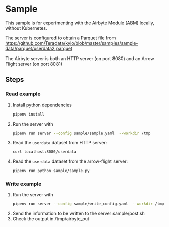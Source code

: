 # Sample

This sample is for experimenting with the Airbyte Module (ABM) locally,
without Kubernetes.

The server is configured to obtain a Parquet file from
https://github.com/Teradata/kylo/blob/master/samples/sample-data/parquet/userdata2.parquet

The Airbyte server is both an HTTP server (on port 8080) and an
Arrow Flight server (on port 8081)

## Steps
### Read example

1. Install python dependencies
    ```bash
    pipenv install
    ```
1. Run the server with
    ```bash
    pipenv run server --config sample/sample.yaml  --workdir /tmp
    ```
1. Read the `userdata` dataset from HTTP server:
    ```bash
    curl localhost:8080/userdata
    ```
1. Read the `userdata` dataset from the arrow-flight server:
   ```bash
   pipenv run python sample/sample.py
    ```

### Write example
1. Run the server with
    ```bash
    pipenv run server --config sample/write_config.yaml  --workdir /tmp
1. Send the information to be written to the server
   sample/post.sh
1. Check the output in /tmp/airbyte_out
